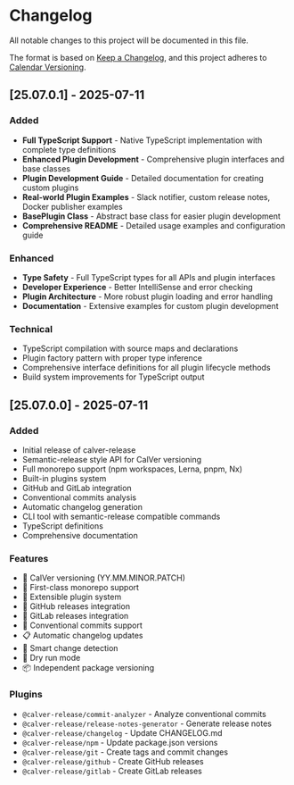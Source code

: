 # Changelog

All notable changes to this project will be documented in this file.

The format is based on [Keep a Changelog](https://keepachangelog.com/en/1.0.0/),
and this project adheres to [Calendar Versioning](https://calver.org/).

## [25.07.0.1] - 2025-07-11

### Added
- **Full TypeScript Support** - Native TypeScript implementation with complete type definitions
- **Enhanced Plugin Development** - Comprehensive plugin interfaces and base classes
- **Plugin Development Guide** - Detailed documentation for creating custom plugins
- **Real-world Plugin Examples** - Slack notifier, custom release notes, Docker publisher examples
- **BasePlugin Class** - Abstract base class for easier plugin development
- **Comprehensive README** - Detailed usage examples and configuration guide

### Enhanced
- **Type Safety** - Full TypeScript types for all APIs and plugin interfaces
- **Developer Experience** - Better IntelliSense and error checking
- **Plugin Architecture** - More robust plugin loading and error handling
- **Documentation** - Extensive examples for custom plugin development

### Technical
- TypeScript compilation with source maps and declarations
- Plugin factory pattern with proper type inference
- Comprehensive interface definitions for all plugin lifecycle methods
- Build system improvements for TypeScript output

## [25.07.0.0] - 2025-07-11

### Added
- Initial release of calver-release
- Semantic-release style API for CalVer versioning
- Full monorepo support (npm workspaces, Lerna, pnpm, Nx)
- Built-in plugins system
- GitHub and GitLab integration
- Conventional commits analysis
- Automatic changelog generation
- CLI tool with semantic-release compatible commands
- TypeScript definitions
- Comprehensive documentation

### Features
- 📅 CalVer versioning (YY.MM.MINOR.PATCH)
- 🏢 First-class monorepo support
- 🔌 Extensible plugin system
- 🐙 GitHub releases integration
- 🦮 GitLab releases integration
- 📝 Conventional commits support
- 📋 Automatic changelog updates
- 🎯 Smart change detection
- 🧪 Dry run mode
- 📦 Independent package versioning

### Plugins
- `@calver-release/commit-analyzer` - Analyze conventional commits
- `@calver-release/release-notes-generator` - Generate release notes
- `@calver-release/changelog` - Update CHANGELOG.md
- `@calver-release/npm` - Update package.json versions
- `@calver-release/git` - Create tags and commit changes
- `@calver-release/github` - Create GitHub releases
- `@calver-release/gitlab` - Create GitLab releases